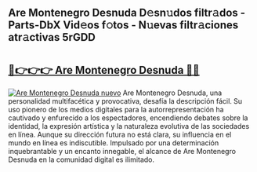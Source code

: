 ## Are Montenegro Desnuda D𝚎sn𝚞dos filtr𝚊dos - Parts-DbX Vid𝚎os f𝚘tos - N𝚞evas filtr𝚊ciones atr𝚊ctivas 5rGDD

# <h2><a href="http://mb82g4s.tromn.icu/?c=Are+Montenegro+Desnuda">🔗👉👉👉 Are Montenegro Desnuda 🔗🔗</a></h2>

[![Are Montenegro Desnuda nuevo](https://i.imgur.com/pEAQMta.gif)](http://mb82g4s.tromn.icu/?c=Are+Montenegro+Desnuda)
Are Montenegro Desnuda, una personalidad multifacética y provocativa, desafía la descripción fácil. Su uso pionero de los medios digitales para la autorrepresentación ha cautivado y enfurecido a los espectadores, encendiendo debates sobre la identidad, la expresión artística y la naturaleza evolutiva de las sociedades en línea. Aunque su dirección futura no está clara, su influencia en el mundo en línea es indiscutible. Impulsado por una determinación inquebrantable y un encanto innegable, el alcance de Are Montenegro Desnuda en la comunidad digital es ilimitado.
